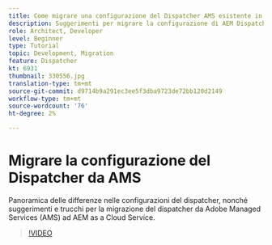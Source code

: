 ```yaml
---
title: Come migrare una configurazione del Dispatcher AMS esistente in AEM as a Cloud Service
description: Suggerimenti per migrare la configurazione di AEM Dispatcher da Adobe Managed Services (AMS) ad AEM as a Cloud Service.
role: Architect, Developer
level: Beginner
type: Tutorial
topic: Development, Migration
feature: Dispatcher
kt: 6931
thumbnail: 330556.jpg
translation-type: tm+mt
source-git-commit: d9714b9a291ec3ee5f3dba9723de72bb120d2149
workflow-type: tm+mt
source-wordcount: '76'
ht-degree: 2%

---
```



# Migrare la configurazione del Dispatcher da AMS

Panoramica delle differenze nelle configurazioni del dispatcher, nonché suggerimenti e trucchi per la migrazione del dispatcher da Adobe Managed Services (AMS) ad AEM as a Cloud Service.

>[!VIDEO](https://video.tv.adobe.com/v/330556/?quality=12&learn=on)